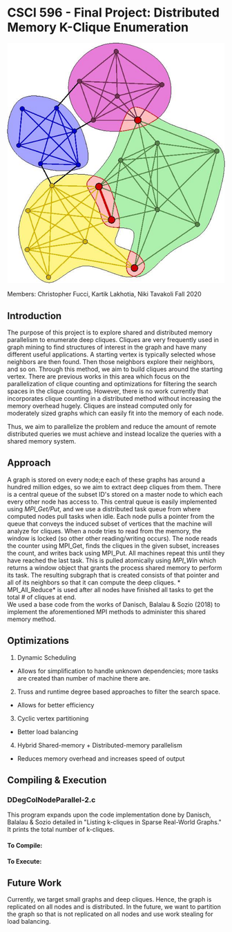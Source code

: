 # CSCI 596 - Final Project: Distributed Memory K-Clique Enumeration

![Cliques in a toy graph](graph.png)

Members: Christopher Fucci, Kartik Lakhotia, Niki Tavakoli
Fall 2020

## Introduction
The purpose of this project is to explore shared and distributed memory parallelism to enumerate deep cliques. Cliques are very frequently used in graph mining to find structures of interest in the graph
and have many different useful applications. A starting vertex is typically selected whose neighbors are then found. Then those neighbors explore their neighbors, and so on. Through this method, we aim to build
cliques around the starting vertex.
There are previous works in this area which focus on the parallelization of clique counting and optimizations for filtering the search spaces in the clique counting. However, there is no work currently that incorporates clique counting in a distributed method without increasing the memory overhead hugely. 
Cliques are instead computed only for moderately sized graphs which can easily fit into the memory of each node.


Thus, we aim to parallelize the problem and reduce the amount of remote distributed queries we must achieve and instead localize the queries with a shared memory system. 


## Approach
A graph is stored on every node;e each of these graphs has around a hundred million edges, so we aim to extract deep cliques from them. There
is a central queue of the subset ID's stored on a master node to which each every other node has access to. This central queue is easily implemented using *MPI_Get/Put*, and we use a
distributed task queue from where computed nodes pull tasks when idle. Each node pulls a pointer from the queue that conveys the induced subset of vertices that the machine will analyze for cliques. 
When a node tries to read from the memory, the window is locked (so other other reading/writing occurs). The node reads the counter using MPI_Get, finds the cliques in the given subset, increases the count, 
and writes back using MPI_Put. All machines repeat this until they have reached the last task. This is pulled atomically using *MPI_Win* which returns a window object that grants the process shared memory to perform its task. The resulting subgraph that is created consists of that
pointer and all of its neighbors so that it can compute the deep cliques. * MPI_All_Reduce* is used after all nodes have finished all tasks to get the total # of cliques at end.  
We used a base code from the works of Danisch, Balalau & Sozio (2018) to implement the aforementioned MPI methods to administer this shared memory method.


## Optimizations
1. Dynamic Scheduling  
- Allows for simplification to handle unknown dependencies; more tasks are created than number of machine there are.
2. Truss and runtime degree based approaches to filter the search space.  
- Allows for better efficiency
3. Cyclic vertex partitioning   
- Better load balancing
4. Hybrid Shared-memory + Distributed-memory parallelism  
- Reduces memory overhead and increases speed of output


## Compiling & Execution


### DDegColNodeParallel-2.c
This program expands upon the code implementation done by Danisch, Balalau & Sozio detailed in "Listing k-cliques in Sparse Real-World Graphs." It prints the total number of k-cliques.


#### To Compile:



#### To Execute:










## Future Work
Currently, we target small graphs and deep cliques. Hence, the graph is replicated on all nodes and is distributed.
In the future, we want to partition the graph so that is not replicated on all nodes and use work stealing for load balancing. 


